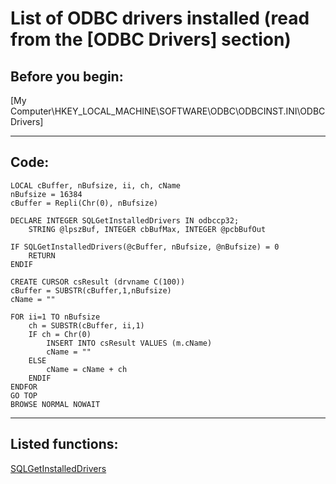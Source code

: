 
# List of ODBC drivers installed (read from the [ODBC Drivers] section)

## Before you begin:
[My Computer\HKEY_LOCAL_MACHINE\SOFTWARE\ODBC\ODBCINST.INI\ODBC Drivers]  
  
***  


## Code:
```foxpro  
LOCAL cBuffer, nBufsize, ii, ch, cName
nBufsize = 16384
cBuffer = Repli(Chr(0), nBufsize)

DECLARE INTEGER SQLGetInstalledDrivers IN odbccp32;
	STRING @lpszBuf, INTEGER cbBufMax, INTEGER @pcbBufOut

IF SQLGetInstalledDrivers(@cBuffer, nBufsize, @nBufsize) = 0
	RETURN
ENDIF

CREATE CURSOR csResult (drvname C(100))
cBuffer = SUBSTR(cBuffer,1,nBufsize)
cName = ""

FOR ii=1 TO nBufsize
	ch = SUBSTR(cBuffer, ii,1)
	IF ch = Chr(0)
		INSERT INTO csResult VALUES (m.cName)
		cName = ""
	ELSE
		cName = cName + ch
	ENDIF
ENDFOR
GO TOP
BROWSE NORMAL NOWAIT  
```  
***  


## Listed functions:
[SQLGetInstalledDrivers](../libraries/odbc32/SQLGetInstalledDrivers.md)  
